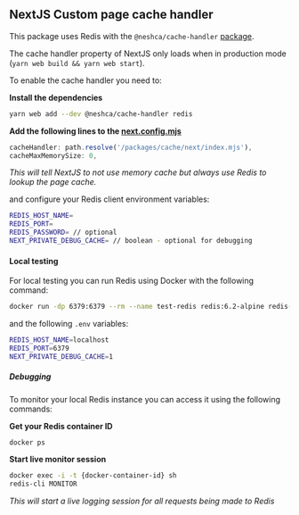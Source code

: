 ## NextJS Custom page cache handler

This package uses Redis with the `@neshca/cache-handler` [package](https://caching-tools.github.io/next-shared-cache).

The cache handler property of NextJS only loads when in production mode (`yarn web build && yarn web start`).

To enable the cache handler you need to:

**Install the dependencies**

```bash
yarn web add --dev @neshca/cache-handler redis
```

**Add the following lines to the [next.config.mjs](/apps/web/config/cache-handler.mjs)**

```typescript
cacheHandler: path.resolve('/packages/cache/next/index.mjs'),
cacheMaxMemorySize: 0,
```

_This will tell NextJS to not use memory cache but always use Redis to lookup the page cache._

and configure your Redis client environment variables:

```bash
REDIS_HOST_NAME=
REDIS_PORT=
REDIS_PASSWORD= // optional
NEXT_PRIVATE_DEBUG_CACHE= // boolean - optional for debugging
```

#### Local testing

For local testing you can run Redis using Docker with the following command:

```bash
docker run -dp 6379:6379 --rm --name test-redis redis:6.2-alpine redis-server --loglevel warning
```

and the following `.env` variables:

```bash
REDIS_HOST_NAME=localhost
REDIS_PORT=6379
NEXT_PRIVATE_DEBUG_CACHE=1
```

##### Debugging

To monitor your local Redis instance you can access it using the following commands:

**Get your Redis container ID**

```bash
docker ps
```

**Start live monitor session**

```bash
docker exec -i -t {docker-container-id} sh
redis-cli MONITOR
```

_This will start a live logging session for all requests being made to Redis_
